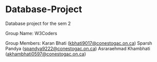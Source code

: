 # Database-Project
Database project for the sem 2

Group Name: W3Coders

Group Members:
Karan Bhati (kbhati9017@conestogac.on.ca)
Sparsh Pandya (spandya9222@conestogac.on.ca)
Asraraehmad Khambhati (akhambhati0597@conestogac.on.ca)
